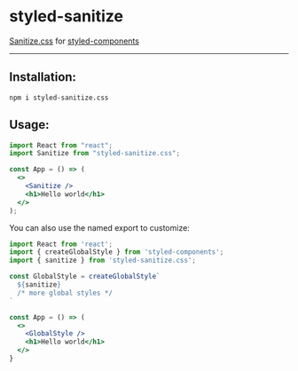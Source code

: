 # styled-sanitize

[Sanitize.css](https://csstools.github.io/sanitize.css/) for [styled-components](https://github.com/styled-components/styled-components)

---

## Installation:

`npm i styled-sanitize.css`

## Usage:

```jsx
import React from "react";
import Sanitize from "styled-sanitize.css";

const App = () => (
  <>
    <Sanitize />
    <h1>Hello world</h1>
  </>
);
```

You can also use the named export to customize:

```jsx
import React from 'react';
import { createGlobalStyle } from 'styled-components';
import { sanitize } from 'styled-sanitize.css';

const GlobalStyle = createGlobalStyle`
  ${sanitize}
  /* more global styles */
`

const App = () => (
  <>
    <GlobalStyle />
    <h1>Hello world</h1>
  </>
}
```
